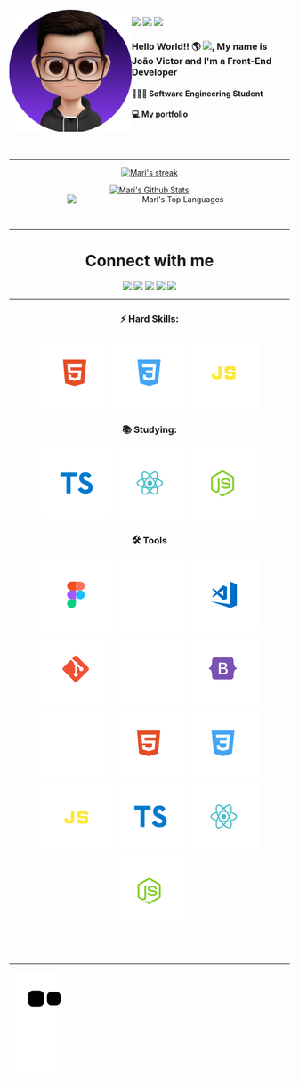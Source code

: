 <img align="left" title="joaovic-tech-pic" height="220" src="./meu_cartoon.png" /> 

![](https://komarev.com/ghpvc/?username=joaovic-tech&color=blueviolet)
![](https://badges.pufler.dev/repos/joaovic-tech?color=blueviolet)
![](https://badges.pufler.dev/commits/monthly/joaovic-tech?color=blueviolet)

<h3>Hello World!! 🌎 <img src="https://raw.githubusercontent.com/kaueMarques/kaueMarques/master/hi.gif" width="30">, My name is João Victor and I'm a Front-End Developer</h3>
<h4> 👨🏻‍💻 Software Engineering Student </h4>
<h4> 💻 My <a href="https://joaovictor-portfolio.vercel.app/">portfolio</a> </h4><br><br>

<hr>

<div align="center">
    <p>        
      <a href="https://github.com/joaovic-tech">                   
        <img title="🔥 Get streak stats for your profile at git.io/streak-stats" alt="Mari's streak" src="https://github-readme-streak-stats.herokuapp.com/?user=joaovic-tech&theme=midnight-purple&hide_border=true&stroke=0000&background=0D1117" />
      </a>
    </p>
    <p>
        <!--Stats-->
        <a href="https://github.com/joaovic-tech">
            <img alt="Mari's Github Stats" src="https://github-readme-stats.vercel.app/api?username=joaovic-tech&show_icons=true&count_private=true&theme=midnight-purple&hide_border=true&bg_color=0D1117" width="400px" />
        </a>
        <!--Languages-->
        <a href="https://github.com/joaovic-tech">
            <img alt="Mari's Top Languages" src="https://github-readme-stats.vercel.app/api/top-langs/?username=joaovic-tech&langs_count=8&count_private=true&layout=compact&theme=midnight-purple&hide_border=true&bg_color=0D1117" align="right" width="400px" />
        </a>
    </p>
</div>
<br><br>
<hr>
<div align="center"> 
  <h1 align="center">Connect with me</h1>
  
  [<img src="https://img.shields.io/badge/Twitter-1DA1F2?style=for-the-badge&color=blueviolet&&logo=twitter&logoColor=white"/>](https://twitter.com/joaovic_tech)
  [<img src="https://img.shields.io/badge/GitHub-100000?style=for-the-badge&color=blueviolet&&logo=github&logoColor=white" />](https://github.com/joaovic_tech)
  [<img src="https://img.shields.io/badge/LinkedIn-0077B5?style=for-the-badge&color=blueviolet&&logo=linkedin&logoColor=white" />](https://www.linkedin.com/in/joaovic_tech/) 
  [<img src = "https://img.shields.io/badge/Instagram-E4405F?style=for-the-badge&color=blueviolet&&logo=instagram&logoColor=white">](https://www.instagram.com/joaovic_tech/) 
  [<img src = "https://img.shields.io/badge/gmail-%231877F2.svg?&style=for-the-badge&color=blueviolet&logo=gmail&logoColor=white">](mailto:joaovictorca2004@gmail.com) 
  
</div>
<hr>

<div align="center">

### ⚡ Hard Skills: 

![HTML](https://github.com/joaovic-tech/icons/blob/main/svgs/html.svg)
![CSS](https://github.com/joaovic-tech/icons/blob/main/svgs/css.svg)
![JavaScript](https://github.com/joaovic-tech/icons/blob/main/svgs/js.svg)
    
</div>

<div align="center">

### 📚 Studying:
 
![TypeScript](https://github.com/joaovic-tech/icons/blob/main/svgs/typescript.svg)
![React](https://github.com/joaovic-tech/icons/blob/main/svgs/react.svg)
![NodeJS](https://github.com/joaovic-tech/icons/blob/main/svgs/nodejs.svg)
    
</div>
<div align="center">

### 🛠️ Tools

![figma](https://github.com/joaovic-tech/icons/blob/main/svgs/figma.svg)
![figma](https://github.com/joaovic-tech/icons/blob/main/svgs/notion.svg)
![figma](https://github.com/joaovic-tech/icons/blob/main/svgs/vscode.svg)
![figma](https://github.com/joaovic-tech/icons/blob/main/svgs/git.svg)
![figma](https://github.com/joaovic-tech/icons/blob/main/svgs/github.svg)
![figma](https://github.com/joaovic-tech/icons/blob/main/svgs/bootstrap.svg)
![figma](https://github.com/joaovic-tech/icons/blob/main/svgs/terminal.svg)
![HTML](https://github.com/joaovic-tech/icons/blob/main/svgs/html.svg)
![CSS](https://github.com/joaovic-tech/icons/blob/main/svgs/css.svg)
![JavaScript](https://github.com/joaovic-tech/icons/blob/main/svgs/js.svg)
![TypeScript](https://github.com/joaovic-tech/icons/blob/main/svgs/typescript.svg)
![React](https://github.com/joaovic-tech/icons/blob/main/svgs/react.svg)
![NodeJS](https://github.com/joaovic-tech/icons/blob/main/svgs/nodejs.svg)
    
</div>
<br><br>
<hr>

![Snake animation](https://github.com/joaovic-tech/joaovic-tech/blob/output/github-contribution-grid-snake.svg)
